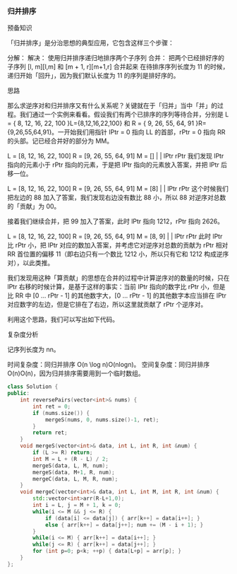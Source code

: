 ### 归并排序

预备知识

「归并排序」是分治思想的典型应用，它包含这样三个步骤：

分解：
解决： 使用归并排序递归地排序两个子序列
合并： 把两个已经排好序的子序列 [l, m][l,m] 和 [m + 1, r][m+1,r] 合并起来
在待排序序列长度为 11 的时候，递归开始「回升」，因为我们默认长度为 11 的序列是排好序的。

思路

那么求逆序对和归并排序又有什么关系呢？关键就在于「归并」当中「并」的过程。我们通过一个实例来看看。假设我们有两个已排序的序列等待合并，分别是 L = \{ 8, 12, 16, 22, 100 \}L={8,12,16,22,100} 和 R = \{ 9, 26, 55, 64, 91 \}R={9,26,55,64,91}。一开始我们用指针 lPtr = 0 指向 LL 的首部，rPtr = 0 指向 RR 的头部。记已经合并好的部分为 MM。


L = [8, 12, 16, 22, 100]   R = [9, 26, 55, 64, 91]  M = []
     |                          |
   lPtr                       rPtr
我们发现 lPtr 指向的元素小于 rPtr 指向的元素，于是把 lPtr 指向的元素放入答案，并把 lPtr 后移一位。


L = [8, 12, 16, 22, 100]   R = [9, 26, 55, 64, 91]  M = [8]
        |                       |
      lPtr                     rPtr
这个时候我们把左边的 88 加入了答案，我们发现右边没有数比 88 小，所以 88 对逆序对总数的「贡献」为 00。

接着我们继续合并，把 99 加入了答案，此时 lPtr 指向 1212，rPtr 指向 2626。


L = [8, 12, 16, 22, 100]   R = [9, 26, 55, 64, 91]  M = [8, 9]
        |                          |
       lPtr                       rPtr
此时 lPtr 比 rPtr 小，把 lPtr 对应的数加入答案，并考虑它对逆序对总数的贡献为 rPtr 相对 RR 首位置的偏移 11（即右边只有一个数比 1212 小，所以只有它和 1212 构成逆序对），以此类推。

我们发现用这种「算贡献」的思想在合并的过程中计算逆序对的数量的时候，只在 lPtr 右移的时候计算，是基于这样的事实：当前 lPtr 指向的数字比 rPtr 小，但是比 RR 中 [0 ... rPtr - 1] 的其他数字大，[0 ... rPtr - 1] 的其他数字本应当排在 lPtr 对应数字的左边，但是它排在了右边，所以这里就贡献了 rPtr 个逆序对。

利用这个思路，我们可以写出如下代码。

 复杂度分析

记序列长度为 nn。

时间复杂度：同归并排序 O(n \log n)O(nlogn)。
空间复杂度：同归并排序 O(n)O(n)，因为归并排序需要用到一个临时数组。 

```c++
class Solution {
public:
    int reversePairs(vector<int>& nums) {
        int ret = 0;
        if (nums.size()) {
            mergeS(nums, 0, nums.size()-1, ret);
        }
        return ret;
    }
    void mergeS(vector<int>& data, int L, int R, int &num) {
        if (L >= R) return;
        int M = L + (R - L) / 2;
        mergeS(data, L, M, num);
        mergeS(data, M+1, R, num);
        mergeC(data, L, M, R, num);
    }
    void mergeC(vector<int>& data, int L, int M, int R, int &num) {
        std::vector<int>arr(R-L+1,0);
        int i = L, j = M + 1, k = 0;
        while(i <= M && j <= R) {
            if (data[i] <= data[j]) { arr[k++] = data[i++]; }
            else { arr[k++] = data[j++]; num += (M - i + 1); }
        }
        while(i <= M) { arr[k++] = data[i++]; }
        while(j <= R) { arr[k++] = data[j++]; }
        for (int p=0; p<k; ++p) { data[L+p] = arr[p]; }
    }
};
```

